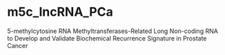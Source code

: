# m5c_lncRNA_PCa
5-methylcytosine RNA Methyltransferases-Related Long Non-coding RNA to Develop and Validate Biochemical Recurrence Signature in Prostate Cancer
